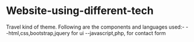 # Website-using-different-tech
Travel kind of theme.
Following are the components and languages used:-
--html,css,bootstrap,jquery for ui
--javascript,php, for contact form
